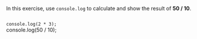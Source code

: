 In this exercise,
use `console.log` to calculate
and
show the result of **50 / 10**.

<Editor lang="javascript" type="exercise">
<code>
console.log(2 * 3);
</code>

<solution>
console.log(50 / 10);
</solution>
</Editor>